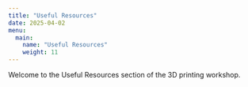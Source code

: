 ```yaml
---
title: "Useful Resources"
date: 2025-04-02
menu:
  main:
    name: "Useful Resources"
    weight: 11
---
```


Welcome to the Useful Resources section of the 3D printing workshop.
